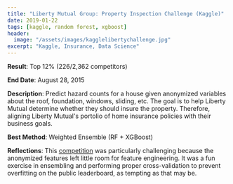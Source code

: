 ```yaml
---
title: "Liberty Mutual Group: Property Inspection Challenge (Kaggle)"
date: 2019-01-22
tags: [kaggle, random forest, xgboost]
header:
  image: "/assets/images/kagglelibertychallenge.jpg"
excerpt: "Kaggle, Insurance, Data Science"
---
```


**Result**: Top 12% (226/2,362 competitors)	

**End Date**: August 28, 2015

**Description**: Predict hazard counts for a house given anonymized variables about the roof, foundation, windows, sliding, etc. The goal is to help Liberty Mutual determine whether they should insure the property. Therefore, aligning Liberty Mutual's portolio of home insurance policies with their business goals. 

**Best Method**: Weighted Ensemble (RF + XGBoost)

**Reflections**: This [competition](https://www.kaggle.com/c/liberty-mutual-group-property-inspection-prediction) was particularly challenging because the anonymized features left little room for feature engineering. It was a fun exercise in ensembling and performing proper cross-validation to prevent overfitting on the public leaderboard, as tempting as that may be.

